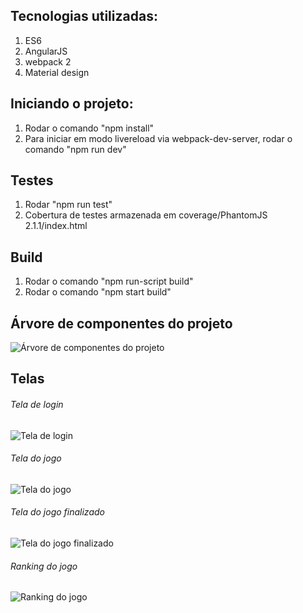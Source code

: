 
## Tecnologias utilizadas:
1. ES6
2. AngularJS
3. webpack 2
5. Material design

## Iniciando o projeto:
1. Rodar o comando "npm install"
2. Para iniciar em modo livereload via webpack-dev-server, rodar o comando "npm run dev"

## Testes
1. Rodar "npm run test"
3. Cobertura de testes armazenada em coverage/PhantomJS 2.1.1/index.html

## Build
1. Rodar o comando "npm run-script build"
2. Rodar o comando "npm start build"

## Árvore de componentes do projeto
![Árvore de componentes do projeto](https://res.cloudinary.com/dfo6ivpvh/image/upload/v1559474480/memory-game/component-tree_cwyd5q.png)

## Telas
###### Tela de login 
![Tela de login](https://res.cloudinary.com/dfo6ivpvh/image/upload/v1559477142/memory-game/login-screen_sqx87a.png)

###### Tela do jogo
![Tela do jogo](https://res.cloudinary.com/dfo6ivpvh/image/upload/v1559477143/memory-game/game-screen_vgk9vt.png)

###### Tela do jogo finalizado
![Tela do jogo finalizado](https://res.cloudinary.com/dfo6ivpvh/image/upload/v1559477143/memory-game/game-completo-screen_le0kor.png)

###### Ranking do jogo
![Ranking do jogo](https://res.cloudinary.com/dfo6ivpvh/image/upload/v1559477143/memory-game/ranking-screen_sbzefi.png)




